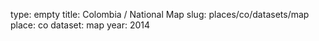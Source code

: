 type: empty
title: Colombia / National Map
slug: places/co/datasets/map
place: co
dataset: map
year: 2014
